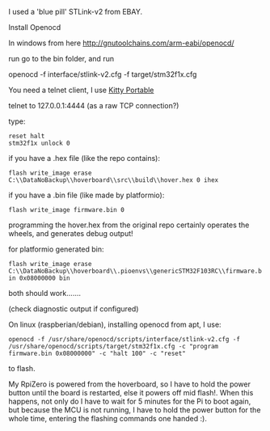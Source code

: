 I used a 'blue pill' STLink-v2 from EBAY.

Install Openocd

In windows from here http://gnutoolchains.com/arm-eabi/openocd/

run go to the bin folder, and run 

openocd -f interface/stlink-v2.cfg -f target/stm32f1x.cfg

You need a telnet client, I use [Kitty Portable](https://portableapps.com/apps/internet/kitty-portable)

telnet to 127.0.0.1:4444 (as a raw TCP connection?)

type:

```
reset halt
stm32f1x unlock 0
```

if you have a .hex file (like the repo contains):

`flash write_image erase C:\\DataNoBackup\\hoverboard\\src\\build\\hover.hex 0 ihex`

if you have a .bin file (like made by platformio):

`flash write_image firmware.bin 0`

programming the hover.hex from the original repo certainly operates the wheels, and generates debug output!

for platformio generated bin:

`flash write_image erase C:\\DataNoBackup\\hoverboard\\.pioenvs\\genericSTM32F103RC\\firmware.bin 0x08000000 bin`

both should work.......

(check diagnostic output if configured)


On linux (raspberian/debian), installing openocd from apt, I use:

`openocd -f /usr/share/openocd/scripts/interface/stlink-v2.cfg -f /usr/share/openocd/scripts/target/stm32f1x.cfg -c "program firmware.bin 0x08000000" -c "halt 100" -c "reset"`

to flash.  

My RpiZero is powered from the hoverboard, so I have to hold the power button until the board is restarted, else it powers off mid flash!.  When this happens, not only do I have to wait for 5 minutes for the Pi to boot again, but because the MCU is not running, I have to hold the power button for the whole time, entering the flashing commands one handed :).

